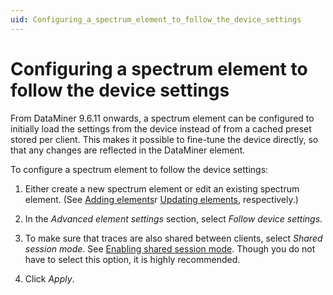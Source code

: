 ```yaml
---
uid: Configuring_a_spectrum_element_to_follow_the_device_settings
---
```


# Configuring a spectrum element to follow the device settings

From DataMiner 9.6.11 onwards, a spectrum element can be configured to initially load the settings from the device instead of from a cached preset stored per client. This makes it possible to fine-tune the device directly, so that any changes are reflected in the DataMiner element.

To configure a spectrum element to follow the device settings:

1. Either create a new spectrum element or edit an existing spectrum element. (See [Adding elements](xref:Adding_elements)r [Updating elements](xref:Updating_elements), respectively.)

2. In the *Advanced element settings* section, select *Follow device settings*.

3. To make sure that traces are also shared between clients, select *Shared session mode*. See [Enabling shared session mode](xref:Viewing_spectrum_analyzer_traces#enabling-shared-session-mode). Though you do not have to select this option, it is highly recommended.

4. Click *Apply*.
